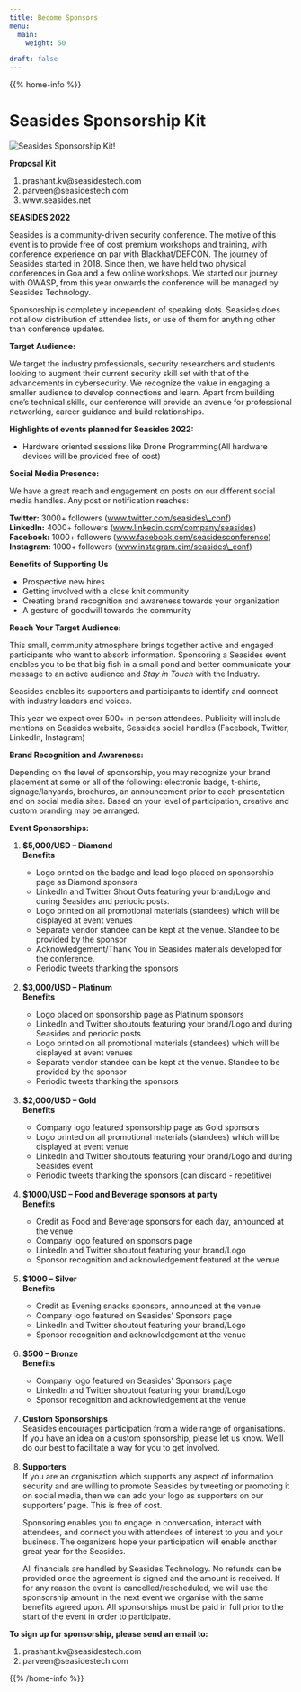 ```yaml
---
title: Become Sponsors
menu:
  main:
    weight: 50

draft: false
---
```



{{% home-info %}}


<h1><b>Seasides Sponsorship Kit</b></h1>

![Seasides Sponsorship Kit!](/images/august.JPG)

**Proposal Kit**

<ol>
  <li>prashant.kv@seasidestech.com</li>
  <li>parveen@seasidestech.com</li>
  <li>www.seasides.net</li>
</ol>


**SEASIDES 2022**

Seasides is a community-driven security conference. The motive of this event is to provide free of cost premium workshops and training, with conference experience on par with Blackhat/DEFCON. The journey of Seasides started in 2018. Since then, we have held two physical conferences in Goa and a few online workshops. We started our journey with OWASP,  from  this  year  onwards  the  conference  will  be  managed  by  Seasides Technology.  

Sponsorship  is  completely  independent  of  speaking  slots.  Seasides  does  not  allow distribution of attendee lists, or use of them for anything other than conference updates.

**Target Audience:**

We target the industry professionals, security researchers and students looking to augment their  current  security  skill  set  with  that  of  the  advancements  in  cybersecurity.  We recognize the value in engaging a smaller audience to develop connections and learn. Apart from building one’s technical skills, our conference will provide an avenue for professional networking, career guidance and build relationships.

**Highlights of events planned for Seasides 2022:**

- Hardware oriented sessions like Drone Programming(All hardware devices will be provided free of cost) 

**Social Media Presence:**

We have a great reach and engagement on posts on our different social media handles. Any post or notification reaches: 

**Twitter:**     3000+ followers (www.twitter.com/seasides\_conf) <br>
**LinkedIn:**    4000+ followers (www.linkedin.com/company/seasides) <br>
**Facebook:**    1000+ followers (www.facebook.com/seasidesconference) <br>
**Instagram:**   1000+ followers (www.instagram.cim/seasides\_conf) <br> 

**Benefits of Supporting Us**
<ul>
  <li>Prospective new hires</li>
  <li>Getting involved with a close knit community</li>
  <li>Creating brand recognition and awareness towards your organization</li>
  <li>A gesture of goodwill towards the community</li>
</ul>

**Reach Your Target Audience:**

This small, community atmosphere brings together active and engaged participants who want to absorb information. Sponsoring a Seasides event enables you to be that big fish in a small pond and better communicate your message to an active audience and *Stay in Touch* with the Industry. 

Seasides enables  its supporters  and participants  to identify  and  connect  with  industry leaders and voices.  

This year we expect over 500+ in person attendees. Publicity will include mentions on Seasides website, Seasides social handles (Facebook, Twitter, LinkedIn, Instagram)

**Brand Recognition and Awareness:** 

Depending on the level of sponsorship, you may recognize your brand placement at some or  all  of  the  following:  electronic  badge,  t-shirts,  signage/lanyards,  brochures,  an announcement prior to each presentation and on social media sites. Based on your level of participation, creative and custom branding may be arranged. 

**Event Sponsorships:**

<ol>
  <li><b>$5,000/USD – Diamond</b></li>
  <b>Benefits</b>
  <ul>
  <li>Logo printed on the badge and lead logo placed on sponsorship page as Diamond sponsors</li>
  <li>LinkedIn and Twitter Shout Outs featuring your brand/Logo and during Seasides and periodic posts.</li>
  <li>Logo printed on all promotional materials (standees) which will be displayed at event venues</li>
  <li>Separate vendor standee can be kept at the venue. Standee to be provided by the sponsor</li>
  <li>Acknowledgement/Thank You in Seasides materials developed for the conference.</li>
  <li>Periodic tweets thanking the sponsors</li>
  </ul><br>
  <li><b>$3,000/USD – Platinum</b></li>
  <b>Benefits</b>
  <ul>
  <li>Logo placed on sponsorship page as Platinum sponsors</li>
  <li>LinkedIn and Twitter shoutouts featuring your brand/Logo and during Seasides and periodic posts</li>
  <li>Logo printed on all promotional materials (standees) which will be displayed at event venues</li>
  <li>Separate vendor standee can be kept at the venue. Standee to be provided by the sponsor</li>
  <li>Periodic tweets thanking the sponsors</li>
  </ul><br>
  <li><b>$2,000/USD – Gold</b></li>
  <b>Benefits</b>
  <ul>
  <li>Company logo featured sponsorship page as Gold sponsors</li>
  <li>Logo printed on all promotional materials (standees) which will be displayed at event venue</li>
  <li>LinkedIn and Twitter shoutouts featuring your brand/Logo and during Seasides event</li>
  <li>Periodic tweets thanking the sponsors (can discard - repetitive)</li>
  </ul><br>
  <li><b>$1000/USD – Food and Beverage sponsors at party</b></li>
  <b>Benefits</b>
  <ul>
  <li>Credit as Food and Beverage sponsors for each day, announced at the venue</li>
  <li>Company logo featured on sponsors page</li>
  <li>LinkedIn and Twitter shoutout featuring your brand/Logo</li>
  <li>Sponsor recognition and acknowledgement featured at the venue</li>
  </ul><br>
  <li><b>$1000 – Silver</b></li>
  <b>Benefits</b>
  <ul>
  <li>Credit as Evening snacks sponsors, announced at the venue</li>
  <li>Company logo featured on Seasides' Sponsors page</li>
  <li>LinkedIn and Twitter shoutout featuring your brand/Logo</li>
  <li>Sponsor recognition and acknowledgement at the venue</li>
  </ul><br>
  <li><b>$500 – Bronze</b></li>
  <b>Benefits</b>
  <ul>
  <li>Company logo featured on Seasides' Sponsors page</li>
  <li>LinkedIn and Twitter shoutout featuring your brand/Logo</li>
  <li>Sponsor recognition and acknowledgement at the venue</li>
  </ul><br>
  <li><b>Custom Sponsorships</b></li>
  Seasides encourages participation from a wide range of organisations. If you have an idea on a custom sponsorship, please let us know. We’ll do our best to facilitate a way for you to get involved.<br><br>
  <li><b>Supporters</b></li>
  If you are an organisation which supports any aspect of information security and are willing to promote Seasides by tweeting or promoting it on social media, then we can add your logo as supporters on our supporters’ page. This is free of cost.

  Sponsoring enables you to engage in conversation, interact with attendees, and connect you with attendees of interest to you and your business. The organizers hope your participation will enable another great year for the Seasides.  

  All financials are handled by Seasides Technology. No refunds can be provided once the agreement  is  signed  and  the  amount  is  received.  If  for  any  reason  the  event  is cancelled/rescheduled, we will use the sponsorship amount in the next event we organise with the same benefits agreed upon. All sponsorships must be paid in full prior to the start of the event in order to participate. 
</ol>

**To sign up for sponsorship, please send an email to:**
<ol>
  <li>prashant.kv@seasidestech.com</li>
  <li>parveen@seasidestech.com</li>
</ol>

{{% /home-info %}}
